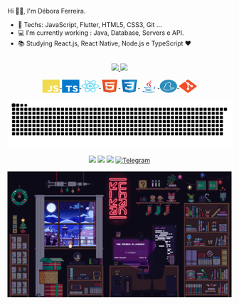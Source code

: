 Hi 👋🏻, I'm  Débora Ferreira.</h1>

- :blue_heart: Techs: JavaScript, Flutter, HTML5, CSS3, Git ...
- :computer: I’m currently working : Java, Database, Servers e API.
- :books: Studying React.js, React Native, Node.js e TypeScript :heart:
 <br>
 
 <div>
  
</div>
<div align="center">
 <a href="https://github.com/debora7376">
  <img height="180em" src="https://github-readme-stats.vercel.app/api?username=debora7376&show_icons=true&theme=dracula&include_all_commits=true&count_private=true"/>
  <img height="180em" src="https://github-readme-stats.vercel.app/api/top-langs/?username=debora7376&layout=compact&langs_count=7&theme=dracula"/> <br> <br>
  <img align="center" alt="Devroot-Js" height="30" width="40" src="https://raw.githubusercontent.com/devicons/devicon/master/icons/javascript/javascript-plain.svg">
  <img align="center" alt="Devroot-Ts" height="30" width="40" src="https://raw.githubusercontent.com/devicons/devicon/master/icons/typescript/typescript-plain.svg">
  <img align="center" alt="Devroot-React" height="30" width="40" src="https://raw.githubusercontent.com/devicons/devicon/master/icons/react/react-original.svg">
  <img align="center" alt="Devroot-HTML" height="30" width="40" src="https://raw.githubusercontent.com/devicons/devicon/master/icons/html5/html5-original.svg">
  <img align="center" alt="Devroot-CSS" height="30" width="40" src="https://raw.githubusercontent.com/devicons/devicon/master/icons/css3/css3-original.svg">
 <img align="center" alt="Devroot-CSS" height="30" width="40" src="https://raw.githubusercontent.com/devicons/devicon/master/icons/java/java-original.svg">
  <img align="center" alt="Devroot-CSS" height="30" width="40" src="https://raw.githubusercontent.com/devicons/devicon/master/icons/yarn/yarn-original.svg">
  <img align="center" alt="Devroot-CSS" height="30" width="40" src="https://raw.githubusercontent.com/devicons/devicon/master/icons/git/git-original.svg">
  
</div>
 
   ![github contribution grid snake animation](https://raw.githubusercontent.com/debora7376/debora7376/output/github-contribution-grid-snake.svg)
 
<div align="center">
  <a href="https://www.instagram.com/debora_araujo97" target="_blank"><img src="https://img.shields.io/badge/-Instagram-%23E4405F?style=for-the-badge&logo=instagram&logoColor=white" target="_blank"></a>
  <a href = "mailto:devsouza.root@gmail.com"><img src="https://img.shields.io/badge/-Gmail-%23333?style=for-the-badge&logo=gmail&logoColor=white" target="_blank"></a>
  <a href="https://www.linkedin.com/in/debora7376" target="_blank"><img src="https://img.shields.io/badge/-LinkedIn-%230077B5?style=for-the-badge&logo=linkedin&logoColor=white" target="_blank"></a> 
<a target="_blank" href="https://t.me/debora7376" target="_blank"><img alt="Telegram" src="https://img.shields.io/badge/telegram-%231DA1F2.svg?&style=for-the-badge&logo=telegram&logoColor=white" /></a>
<br><br>
 <div>
  <img align="center" alt="Pixel-Art" width="800" src="https://github.com/Debora7376/Debora7376/blob/master/kikachan87.gif"/>
</div>
 

 
